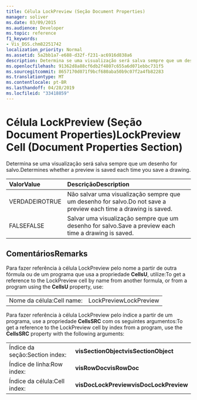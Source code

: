 ```yaml
---
title: Célula LockPreview (Seção Document Properties)
manager: soliver
ms.date: 03/09/2015
ms.audience: Developer
ms.topic: reference
f1_keywords:
- Vis_DSS.chm82251742
localization_priority: Normal
ms.assetid: 5a2bb1a7-e688-d32f-f231-ac6916d838a6
description: Determina se uma visualização será salva sempre que um desenho for salvo.
ms.openlocfilehash: 91362d8a88cf6db2f4807c655a6d071ebbc731f5
ms.sourcegitcommit: 8657170d071f9bcf680aba50b9c07f2a4fb82283
ms.translationtype: MT
ms.contentlocale: pt-BR
ms.lasthandoff: 04/28/2019
ms.locfileid: "33418859"
---
```

# <a name="lockpreview-cell-document-properties-section"></a><span data-ttu-id="51068-103">Célula LockPreview (Seção Document Properties)</span><span class="sxs-lookup"><span data-stu-id="51068-103">LockPreview Cell (Document Properties Section)</span></span>

<span data-ttu-id="51068-104">Determina se uma visualização será salva sempre que um desenho for salvo.</span><span class="sxs-lookup"><span data-stu-id="51068-104">Determines whether a preview is saved each time you save a drawing.</span></span>
  
|<span data-ttu-id="51068-105">**Valor**</span><span class="sxs-lookup"><span data-stu-id="51068-105">**Value**</span></span>|<span data-ttu-id="51068-106">**Descrição**</span><span class="sxs-lookup"><span data-stu-id="51068-106">**Description**</span></span>|
|:-----|:-----|
| <span data-ttu-id="51068-107">VERDADEIRO</span><span class="sxs-lookup"><span data-stu-id="51068-107">TRUE</span></span>  <br/> | <span data-ttu-id="51068-108">Não salvar uma visualização sempre que um desenho for salvo.</span><span class="sxs-lookup"><span data-stu-id="51068-108">Do not save a preview each time a drawing is saved.</span></span>  <br/> |
| <span data-ttu-id="51068-109">FALSE</span><span class="sxs-lookup"><span data-stu-id="51068-109">FALSE</span></span>  <br/> | <span data-ttu-id="51068-110">Salvar uma visualização sempre que um desenho for salvo.</span><span class="sxs-lookup"><span data-stu-id="51068-110">Save a preview each time a drawing is saved.</span></span>  <br/> |
   
## <a name="remarks"></a><span data-ttu-id="51068-111">Comentários</span><span class="sxs-lookup"><span data-stu-id="51068-111">Remarks</span></span>

<span data-ttu-id="51068-112">Para fazer referência à célula LockPreview pelo nome a partir de outra fórmula ou de um programa que usa a propriedade **CellsU**, utilize:</span><span class="sxs-lookup"><span data-stu-id="51068-112">To get a reference to the LockPreview cell by name from another formula, or from a program using the **CellsU** property, use:</span></span> 
  
|||
|:-----|:-----|
| <span data-ttu-id="51068-113">Nome da célula:</span><span class="sxs-lookup"><span data-stu-id="51068-113">Cell name:</span></span>  <br/> | <span data-ttu-id="51068-114">LockPreview</span><span class="sxs-lookup"><span data-stu-id="51068-114">LockPreview</span></span>  <br/> |
   
<span data-ttu-id="51068-115">Para fazer referência à célula LockPreview pelo índice a partir de um programa, use a propriedade **CellsSRC** com os seguintes argumentos:</span><span class="sxs-lookup"><span data-stu-id="51068-115">To get a reference to the LockPreview cell by index from a program, use the **CellsSRC** property with the following arguments:</span></span> 
  
|||
|:-----|:-----|
| <span data-ttu-id="51068-116">Índice da seção:</span><span class="sxs-lookup"><span data-stu-id="51068-116">Section index:</span></span>  <br/> |<span data-ttu-id="51068-117">**visSectionObject**</span><span class="sxs-lookup"><span data-stu-id="51068-117">**visSectionObject**</span></span> <br/> |
| <span data-ttu-id="51068-118">Índice de linha:</span><span class="sxs-lookup"><span data-stu-id="51068-118">Row index:</span></span>  <br/> |<span data-ttu-id="51068-119">**visRowDoc**</span><span class="sxs-lookup"><span data-stu-id="51068-119">**visRowDoc**</span></span> <br/> |
| <span data-ttu-id="51068-120">Índice da célula:</span><span class="sxs-lookup"><span data-stu-id="51068-120">Cell index:</span></span>  <br/> |<span data-ttu-id="51068-121">**visDocLockPreview**</span><span class="sxs-lookup"><span data-stu-id="51068-121">**visDocLockPreview**</span></span> <br/> |
   


